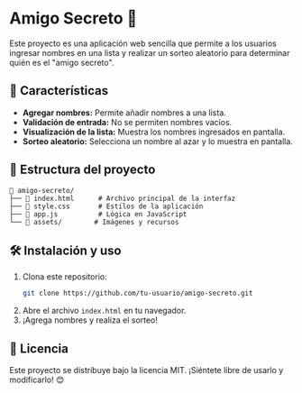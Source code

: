 # Amigo Secreto 🎁

Este proyecto es una aplicación web sencilla que permite a los usuarios ingresar nombres en una lista y realizar un sorteo aleatorio para determinar quién es el "amigo secreto".

## 🚀 Características

- **Agregar nombres:** Permite añadir nombres a una lista.
- **Validación de entrada:** No se permiten nombres vacíos.
- **Visualización de la lista:** Muestra los nombres ingresados en pantalla.
- **Sorteo aleatorio:** Selecciona un nombre al azar y lo muestra en pantalla.

## 📂 Estructura del proyecto

```
📁 amigo-secreto/
├── 📄 index.html      # Archivo principal de la interfaz
├── 📄 style.css       # Estilos de la aplicación
├── 📄 app.js          # Lógica en JavaScript
└── 📁 assets/        # Imágenes y recursos
```

## 🛠️ Instalación y uso

1. Clona este repositorio:
   ```sh
   git clone https://github.com/tu-usuario/amigo-secreto.git
   ```
2. Abre el archivo `index.html` en tu navegador.
3. ¡Agrega nombres y realiza el sorteo!

## 📜 Licencia

Este proyecto se distribuye bajo la licencia MIT. ¡Siéntete libre de usarlo y modificarlo! 😊

